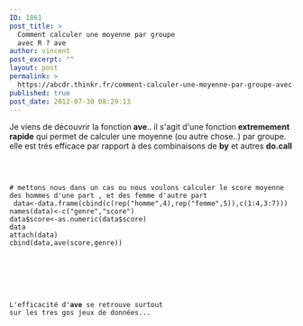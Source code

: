 ```yaml
---
ID: 1861
post_title: >
  Comment calculer une moyenne par groupe
  avec R ? ave
author: vincent
post_excerpt: ""
layout: post
permalink: >
  https://abcdr.thinkr.fr/comment-calculer-une-moyenne-par-groupe-avec-r-ave/
published: true
post_date: 2012-07-30 08:29:13
---
```

Je viens de découvrir la fonction<strong> ave</strong>.. il s'agit d'une fonction<strong> extremement rapide</strong> qui permet de calculer une moyenne (ou autre chose..) par groupe. elle est trés efficace par rapport à des combinaisons de <strong>by</strong> et autres <strong>do.call</strong><br /><br />
 <pre><code><br /><br /># mettons nous dans un cas ou nous voulons calculer le score moyenne des hommes d'une part , et des femme d'autre part<br /> data&lt;-data.frame(cbind(c(rep("homme",4),rep("femme",5)),c(1:4,3:7)))<br />names(data)&lt;-c("genre","score")<br />data$score&lt;-as.numeric(data$score)<br />data<br />attach(data)<br />cbind(data,ave(score,genre)) <br /><br /></pre>
<br /><br />L'efficacité d'<strong>ave</strong> se retrouve surtout sur les tres gos jeux de données...<br /><br />
